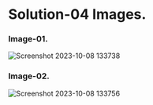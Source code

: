 # Solution-04 Images.
### Image-01.
![Screenshot 2023-10-08 133738](https://github.com/Khush0031/pw-skills-full-stack-web-dev-assignment-solution/assets/121889921/9cbc9e0d-88a9-4b83-8fe9-386a38e1cd23)

### Image-02.
![Screenshot 2023-10-08 133756](https://github.com/Khush0031/pw-skills-full-stack-web-dev-assignment-solution/assets/121889921/f53cceb1-b990-4470-8406-801ce5790624)
